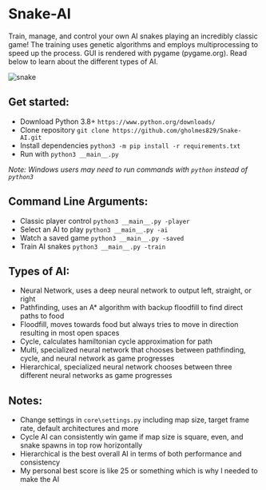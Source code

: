 # Snake-AI
Train, manage, and control your own AI snakes playing an incredibly classic game! The training uses genetic algorithms and employs multiprocessing to speed up the process. GUI is rendered with pygame (pygame.org). Read below to learn about the different types of AI.

![snake](https://user-images.githubusercontent.com/60802511/116515315-bd06dd00-a891-11eb-976b-169f74df029d.gif)

## Get started:
* Download Python 3.8+ `https://www.python.org/downloads/`
* Clone repository `git clone https://github.com/gholmes829/Snake-AI.git`
* Install dependencies `python3 -m pip install -r requirements.txt`
* Run with `python3 __main__.py`

_Note: Windows users may need to run commands with `python` instead of `python3`_

## Command Line Arguments:
* Classic player control `python3 __main__.py -player`
* Select an AI to play `python3 __main__.py -ai`
* Watch a saved game `python3 __main__.py -saved`
* Train AI snakes `python3 __main__.py -train`

## Types of AI:
* Neural Network, uses a deep neural network to output left, straight, or right
* Pathfinding, uses an A* algorithm with backup floodfill to find direct paths to food
* Floodfill, moves towards food but always tries to move in direction resulting in most open spaces
* Cycle, calculates hamiltonian cycle approximation for path
* Multi, specialized neural network that chooses between pathfinding, cycle, and neural network as game progresses
* Hierarchical, specialized neural network chooses between three different neural networks as game progresses

## Notes:
* Change settings in `core\settings.py` including map size, target frame rate, default architectures and more
* Cycle AI can consistently win game if map size is square, even, and snake spawns in top row horizontally
* Hierarchical is the best overall AI in terms of both performance and consistency
* My personal best score is like 25 or something which is why I needed to make the AI
